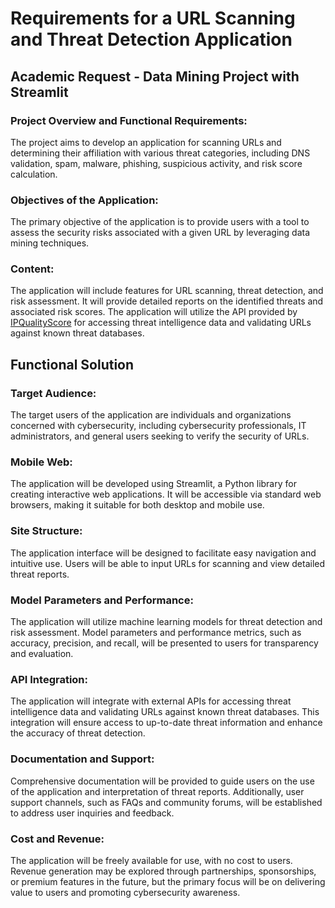 # Requirements for a URL Scanning and Threat Detection Application

## Academic Request - Data Mining Project with Streamlit

### Project Overview and Functional Requirements:
The project aims to develop an application for scanning URLs and determining their affiliation with various threat categories, including DNS validation, spam, malware, phishing, suspicious activity, and risk score calculation.

### Objectives of the Application:
The primary objective of the application is to provide users with a tool to assess the security risks associated with a given URL by leveraging data mining techniques.



### Content:
The application will include features for URL scanning, threat detection, and risk assessment. It will provide detailed reports on the identified threats and associated risk scores. The application will utilize the API provided by [IPQualityScore](https://www.ipqualityscore.com/) for accessing threat intelligence data and validating URLs against known threat databases.


## Functional Solution

### Target Audience:
The target users of the application are individuals and organizations concerned with cybersecurity, including cybersecurity professionals, IT administrators, and general users seeking to verify the security of URLs.

### Mobile Web:
The application will be developed using Streamlit, a Python library for creating interactive web applications. It will be accessible via standard web browsers, making it suitable for both desktop and mobile use.

### Site Structure:
The application interface will be designed to facilitate easy navigation and intuitive use. Users will be able to input URLs for scanning and view detailed threat reports.

### Model Parameters and Performance:
The application will utilize machine learning models for threat detection and risk assessment. Model parameters and performance metrics, such as accuracy, precision, and recall, will be presented to users for transparency and evaluation.

### API Integration:
The application will integrate with external APIs for accessing threat intelligence data and validating URLs against known threat databases. This integration will ensure access to up-to-date threat information and enhance the accuracy of threat detection.

### Documentation and Support:
Comprehensive documentation will be provided to guide users on the use of the application and interpretation of threat reports. Additionally, user support channels, such as FAQs and community forums, will be established to address user inquiries and feedback.

### Cost and Revenue:
The application will be freely available for use, with no cost to users. Revenue generation may be explored through partnerships, sponsorships, or premium features in the future, but the primary focus will be on delivering value to users and promoting cybersecurity awareness.

